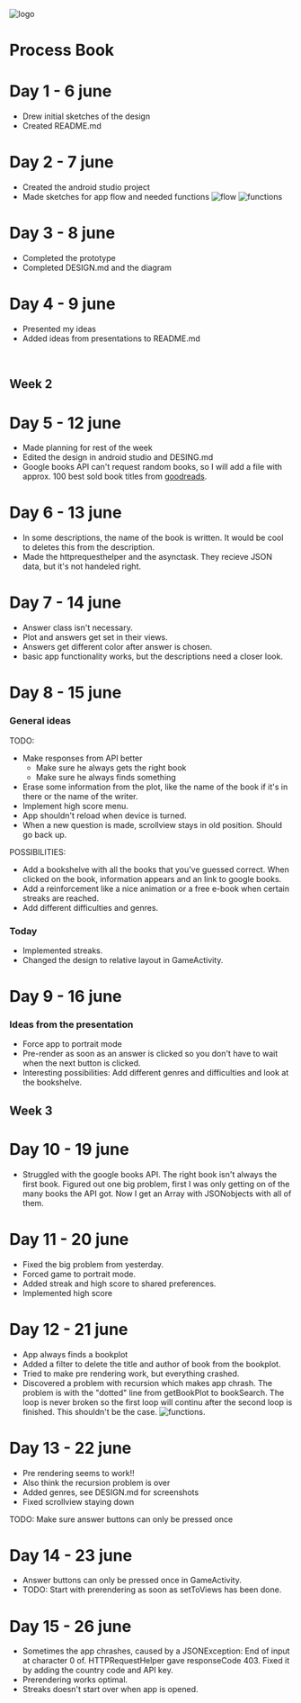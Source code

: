![logo](doc/textLogo.png)
# Process Book

# Day 1 - 6 june
- Drew initial sketches of the design
- Created README.md

# Day 2 - 7 june
- Created the android studio project
- Made sketches for app flow and needed functions
![flow](doc/appFlow.jpg)
![functions](doc/firstIdeaDiagram.jpg)

# Day 3 - 8 june
- Completed the prototype
- Completed DESIGN.md and the diagram

# Day 4 - 9 june
- Presented my ideas
- Added ideas from presentations to README.md
<br>

## Week 2
# Day 5 - 12 june
- Made planning for rest of the week
- Edited the design in android studio and DESING.md 
- Google books API can't request random books, so I will add a file with approx. 100 best sold book titles from [goodreads](http://www.goodreads.com/list/show/33934.Best_Selling_Books_of_All_Time).

# Day 6 - 13 june
- In some descriptions, the name of the book is written. It would be cool to deletes this from the description.
- Made the httprequesthelper and the asynctask. They recieve JSON data, but it's not handeled right.

# Day 7 - 14 june
- Answer class isn't necessary. 
- Plot and answers get set in their views.
- Answers get different color after answer is chosen.
- basic app functionality works, but the descriptions need a closer look.

# Day 8 - 15 june
### General ideas
TODO:

- Make responses from API better
	- Make sure he always gets the right book
	- Make sure he always finds something
- Erase some information from the plot, like the name of the book if it's in there or the name of the writer.
- Implement high score menu.
- App shouldn't reload when device is turned.
- When a new question is made, scrollview stays in old position. Should go back up.

POSSIBILITIES:

- Add a bookshelve with all the books that you've guessed correct. When clicked on the book, information appears and an link to google books. 
- Add a reinforcement like a nice animation or a free e-book when certain streaks are reached.
- Add different difficulties and genres.

### Today
- Implemented streaks.
- Changed the design to relative layout in GameActivity.

# Day 9 - 16 june
### Ideas from the presentation
- Force app to portrait mode
- Pre-render as soon as an answer is clicked so you don't have to wait when the next button is clicked.
- Interesting possibilities: Add different genres and difficulties and look at the bookshelve.

## Week 3

# Day 10 - 19 june
- Struggled with the google books API. The right book isn't always the first book. Figured out one big problem, first I was only getting on of the many books the API got. Now I get an Array with JSONobjects with all of them.

# Day 11 - 20 june
- Fixed the big problem from yesterday.
- Forced game to portrait mode.
- Added streak and high score to shared preferences.
- Implemented high score

# Day 12 - 21 june
- App always finds a bookplot
- Added a filter to delete the title and author of book from the bookplot.
- Tried to make pre rendering work, but everything crashed.
- Discovered a problem with recursion which makes app chrash. The problem is with the "dotted" line from getBookPlot to bookSearch. The loop is never broken so the first loop will continu after the second loop is finished. This shouldn't be the case. ![functions](doc/functionDiagram.jpg).

# Day 13 - 22 june
- Pre rendering seems to work!!
- Also think the recursion problem is over
- Added genres, see DESIGN.md for screenshots
- Fixed scrollview staying down

TODO:
Make sure answer buttons can only be pressed once

# Day 14 - 23 june
- Answer buttons can only be pressed once in GameActivity.
- TODO: Start with prerendering as soon as setToViews has been done.


# Day 15 - 26 june
- Sometimes the app chrashes, caused by a JSONException: End of input at character 0 of. HTTPRequestHelper gave responseCode 403. Fixed it by adding the country code and API key.
- Prerendering works optimal.
- Streaks doesn't start over when app is opened.